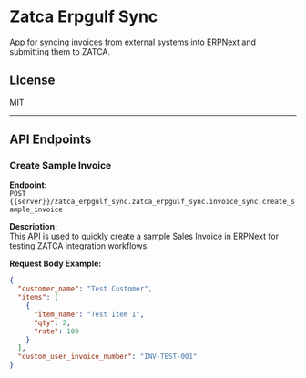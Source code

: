 # Zatca Erpgulf Sync

App for syncing invoices from external systems into ERPNext and submitting them to ZATCA.

## License

MIT

---

## API Endpoints

### Create Sample Invoice

**Endpoint:**  
`POST {{server}}/zatca_erpgulf_sync.zatca_erpgulf_sync.invoice_sync.create_sample_invoice`

**Description:**  
This API is used to quickly create a sample Sales Invoice in ERPNext for testing ZATCA integration workflows.

**Request Body Example:**
```json
{
  "customer_name": "Test Customer",
  "items": [
    {
      "item_name": "Test Item 1",
      "qty": 2,
      "rate": 100
    }
  ],
  "custom_user_invoice_number": "INV-TEST-001"
}
